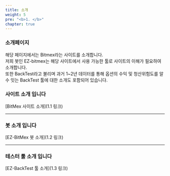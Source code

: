 ```yaml
---
title: 소개
weight: 5
pre: "<b>1. </b>"
chapter: true
---
```


### 소개페이지

해당 페이지에서는 Bitmex라는 사이트를 소개합니다.</br>
저희 봇인 EZ-bitmex는 해당 사이트에서 사용 가능한 툴로 사이트의 이해가 필요하여 소개합니다.</br>
또한 BackTest라고 불리며 과거 1~2년 데이터를 통해 옵션의 수익 및 청산위험도를 알수 잇는 BackTest 툴에 대한 소개도 포함되어 있습니다.


### 사이트 소개 입니다

[BitMex 사이트 소개](1.1 링크)

---

### 봇 소개 입니다

[EZ-BitMex 봇 소개](1.2 링크)

---

### 테스터 툴 소개 입니다

[EZ-BackTest 툴 소개](1.3 링크)